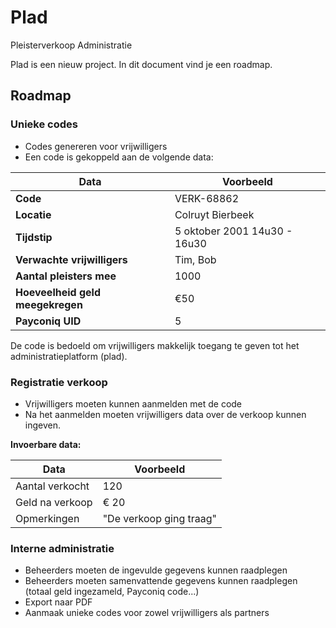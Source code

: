 # Plad
Pleisterverkoop Administratie

Plad is een nieuw project. In dit document vind je een roadmap.

## Roadmap

### Unieke codes
* Codes genereren voor vrijwilligers
* Een code is gekoppeld aan de volgende data:

| Data | Voorbeeld |
| ---| --- |
| **Code** | VERK-68862 |
| **Locatie** | Colruyt Bierbeek |
| **Tijdstip** | 5 oktober 2001 14u30 - 16u30 |
|**Verwachte vrijwilligers** | Tim, Bob |
| **Aantal pleisters mee** | 1000 |
| **Hoeveelheid geld meegekregen** | €50 |
| **Payconiq UID** | 5 |

De code is bedoeld om vrijwilligers makkelijk toegang te geven tot het administratieplatform (plad). 

### Registratie verkoop
* Vrijwilligers moeten kunnen aanmelden met de code
* Na het aanmelden moeten vrijwilligers data over de verkoop kunnen ingeven.

**Invoerbare data:**

| Data | Voorbeeld |
|---| --- |
| Aantal verkocht | 120 |
| Geld na verkoop | € 20 |
| Opmerkingen | "De verkoop ging traag" |

### Interne administratie 
* Beheerders moeten de ingevulde gegevens kunnen raadplegen
* Beheerders moeten samenvattende gegevens kunnen raadplegen (totaal geld ingezameld, Payconiq code...)
* Export naar PDF
* Aanmaak unieke codes voor zowel vrijwilligers als partners
